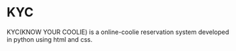 # KYC
KYC(KNOW YOUR COOLIE) is a online-coolie reservation system developed in python using html and css.
